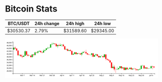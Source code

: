 # Bitcoin Stats

BTC/USDT|24h change|24h high|24h low|
|---|---|---|---|
|$30530.37|2.79%|$31589.60|$29345.00|

<img src="./chart.svg">
